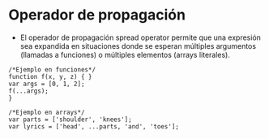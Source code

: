 # Operador de propagación

- El operador de propagación spread operator permite que una expresión sea expandida en situaciones donde se esperan múltiples argumentos (llamadas a funciones) o múltiples elementos (arrays literales).

```
/*Ejemplo en funciones*/
function f(x, y, z) { }
var args = [0, 1, 2];
f(...args);
}

/*Ejemplo en arrays*/
var parts = ['shoulder', 'knees'];
var lyrics = ['head', ...parts, 'and', 'toes'];
```
